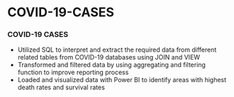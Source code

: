 # COVID-19-CASES

### COVID-19 CASES
- Utilized SQL to interpret and extract the required data from different related tables from COVID-19 databases using JOIN and VIEW
- Transformed and filtered data by using aggregating and filtering function to improve reporting process
- Loaded and visualized data with Power BI to identify areas with highest death rates and survival rates
